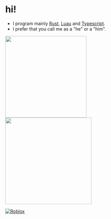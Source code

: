 # hi!
- I program mainly [Rust](https://www.rust-lang.org/), [Luau](https://luau-lang.org) and [Typescript](https://www.typescriptlang.org/).
- I prefer that you call me as a "he" or a "him".

<a href="https://github.com/techs-sus">
  <img height=256 align="center" src="https://github-readme-stats.vercel.app/api?username=techs-sus&show_icons=true&theme=catppuccin_mocha" />
</a>

<a href="https://github.com/techs-sus">
  <img width=272 align="center" src="https://github-readme-stats.vercel.app/api/top-langs/?username=techs-sus&theme=catppuccin_mocha" />
</a>

[![Roblox](https://img.shields.io/badge/technology1111-red?logo=roblox&logoColor=white)](https://www.roblox.com/users/167920527/profile)
